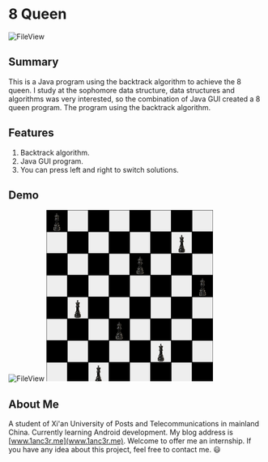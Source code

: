 # 8 Queen
<img src="http://o7gy5l0ax.bkt.clouddn.com/queen.png" width = "48" height = "48" alt="FileView"/>

## Summary
This is a Java program using the backtrack algorithm to achieve the 8 queen. 
I study at the sophomore data structure, data structures and algorithms was very interested, so the combination of Java GUI created a 8 queen program. The program using the backtrack algorithm.

## Features
1. Backtrack algorithm.
2. Java GUI program.
3. You can press left and right to switch solutions.

## Demo
<img src="http://o7gy5l0ax.bkt.clouddn.com/QQ%E6%88%AA%E5%9B%BE20160520204213.png" width = "329" height = "338" alt="FileView"/>
<img src="https://github.com/1anc3r/8-Queen/blob/master/2017-04-23_15-33-15.gif" width = "329" height = "338" alt="FileView"/>

## About Me
A student of Xi'an University of Posts and Telecommunications in mainland China. Currently learning Android development.
My blog address is [www.1anc3r.me](www.1anc3r.me). Welcome to offer me an internship. If you have any idea about this project, feel free to contact me. :smiley:


